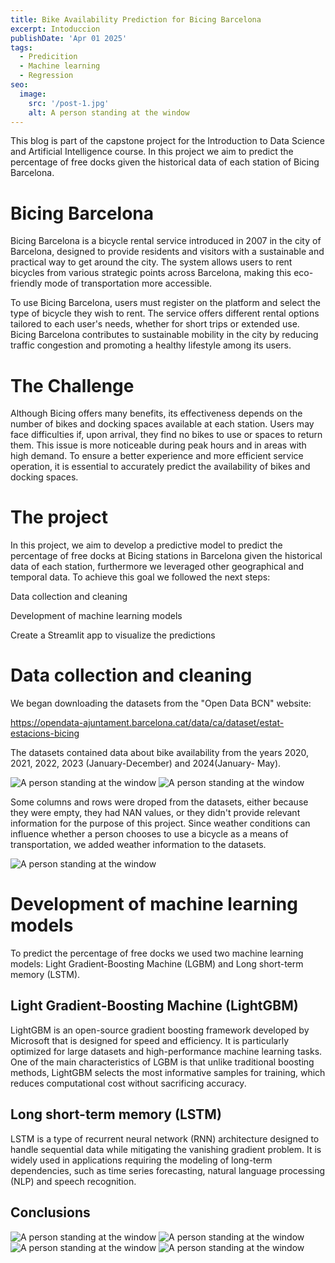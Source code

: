 ```yaml
---
title: Bike Availability Prediction for Bicing Barcelona
excerpt: Intoduccion
publishDate: 'Apr 01 2025'
tags:
  - Predicition
  - Machine learning
  - Regression
seo:
  image:
    src: '/post-1.jpg'
    alt: A person standing at the window
---
```


This blog is part of the capstone project for the Introduction to Data Science and Artificial Intelligence course. In this project we aim to predict the percentage of free docks given the historical data of each station of Bicing Barcelona.

# Bicing Barcelona

Bicing Barcelona is a bicycle rental service introduced in 2007 in the city of Barcelona, designed to provide residents and visitors with a sustainable and practical way to get around the city. The system allows users to rent bicycles from various strategic points across Barcelona, making this eco-friendly mode of transportation more accessible.

To use Bicing Barcelona, users must register on the platform and select the type of bicycle they wish to rent. The service offers different rental options tailored to each user's needs, whether for short trips or extended use. Bicing Barcelona contributes to sustainable mobility in the city by reducing traffic congestion and promoting a healthy lifestyle among its users.


# The Challenge
Although Bicing offers many benefits, its effectiveness depends on the number of bikes and docking spaces available at each station. Users may face difficulties if, upon arrival, they find no bikes to use or spaces to return them. This issue is more noticeable during peak hours and in areas with high demand. To ensure a better experience and more efficient service operation, it is essential to accurately predict the availability of bikes and docking spaces.

# The project

In this project, we aim to develop a predictive model to predict the percentage of free docks at Bicing stations in Barcelona given the historical data of each station, furthermore we leveraged other geographical and temporal data. To achieve this goal we followed the next steps:

Data collection and cleaning

Development of machine learning models

Create a Streamlit app to visualize the predictions

# Data collection and cleaning
We began downloading the datasets from the "Open Data BCN" website:

https://opendata-ajuntament.barcelona.cat/data/ca/dataset/estat-estacions-bicing

The datasets contained data about bike availability from the years 2020, 2021, 2022, 2023 (January-December) and 2024(January- May).

![A person standing at the window](/Dataset1.png)
![A person standing at the window](/Dataset2.png)

Some columns and rows were droped from the datasets, either because they were empty, they had NAN values, or they didn't provide relevant information for the purpose of this project. Since weather conditions can influence whether a person chooses to use a bicycle as a means of transportation, we added weather information to the datasets.

![A person standing at the window](/Dataset3.png)

# Development of machine learning models
To predict the percentage of free docks we used two machine learning models: Light Gradient-Boosting Machine (LGBM) and Long short-term memory (LSTM).

## Light Gradient-Boosting Machine (LightGBM)
LightGBM is an open-source gradient boosting framework developed by Microsoft that is designed for speed and efficiency. It is particularly optimized for large datasets and high-performance machine learning tasks. One of the main characteristics of LGBM is that unlike traditional boosting methods, LightGBM selects the most informative samples for training, which reduces computational cost without sacrificing accuracy.




## Long short-term memory (LSTM)
LSTM is a type of recurrent neural network (RNN) architecture designed to handle sequential data while mitigating the vanishing gradient problem. It is widely used in applications requiring the modeling of long-term dependencies, such as time series forecasting, natural language processing (NLP) and speech recognition.


## Conclusions
![A person standing at the window](/comparacion2.png)
![A person standing at the window](/comparacion1.png)
![A person standing at the window](/comparacion3.png)
![A person standing at the window](/comparacion4.png)
